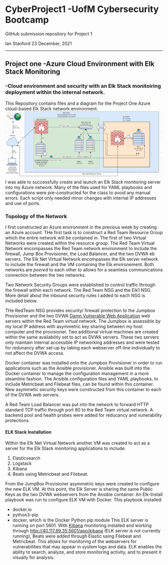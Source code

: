 # CyberProject1 -UofM Cybersecurity Bootcamp
GitHub submission repository for Project 1

Ian Stanford 23 December, 2021

---
## Project one -Azure Cloud Environment with Elk Stack Monitoring
### -Cloud environment and security with an Elk Stack monitoiring deployment within the internal network. 
This Repository contains files and a diagram for the Project One Azure cloud-based Elk Stack network environment.![ProjectOneDiagram.png](https://github.com/IanJStan/CyberProject1/blob/main/Diagrams/ProjectOneDiagram.png)
I was able to successfully create and launch an Elk Stack monitoring server into my Azure network. Many of the files used for YAML playbooks and configurations were pre-constructed for the class to avoid any manual errors. Each script only needed minor changes with internal IP addresses and use of ports. 

### Topology of the Network
I first constructed an Azure environment in the previous week by creating an Azure account. THe first task is to construct a Red Team Resource Group which the entire network will be contained in. The first of two Virtual Networks were created within the resource group. The Red Team Virtual Network encompasses the Red Team network environment to include the firewall, Jump Box Provisioner, the Load Balancer, and the two DVWA eb servers. The Elk Net Virtual Network encompasses the Elk server network to include the firewall and the VM containing the Elk environement. Both networks are *peered* to each other to allows for a seamless communications connection between the two networks. 

Two Network Security Groups were established to control traffic through the firewall within each network. The Red Team NSG and the Elk1 NSG. More detail about the inbound security rules I added to each NSG is included below. 

THe RedTeam NSG provides security/ firewall protection to the Jumpbox Provisioner and the two DVWA [Damn Vulnerable Web Application](https://dvwa.co.uk/) web servers within the Red Team virtual network. The Jumpbox is assessible by my local IP address with asymmetric key sharing between my host computer and the provisioner. Two additional virtual machines are created within the same availability set to act as DVWA servers. These two servers only maintain internal accessible IP networking addresses and were tested for redunancy after set-up by taking each webserver off-line individually to not affect the DVWA access. 

Docker container was installed onto the Jumpbox Provisioner in order to run applications such as the Ansible provisioner. Ansible was built into the Docker container to manage the configuration management in a more steamline fashion. The Ansible configuration files and YAML playbooks, to include Metricbeat and Filebeat files, can be found within this container. New asymmetic security keys were constructed from this container to each of the DVWA web servers. 

A Red Team Load Balancer was put into the network to forward HTTP standard TCP traffic through port 80 to the Red Team virtual network. A backend pool and health probes were added for reducancy and vunerability protections. 

#### ELK Stack Installation
Within the Elk Net Virtual Network another VM was created to act as a server for the Elk Stack monitoring applications to include:
1. Elasticsearch
2. Logstack
3. Kibana
4. Beats using Metricbeat and Filebeat.

From the JumpBox Provisioner asymmetric keys were created to configure the new ELK VM. At this point, the Elk Server is sharing the same Public Keys as the two DVWA webservers from the Ansible container. An Elk-Install playbook was run to configure ELK VM with Docker. This playbook installed:
* docker.io
* python3-pip
* docker, which is the Docker Python pip module
This ELK server is running on port 5601. With [Kibana](https://elestic.com/kibana/kibana-dashboard/) monitoring installed and working through http://40.117.89.35:5601/app/kibana (ELK server is not currently running), Beats were added through Elastic using Filebeat and Metricbeat. This allows for monitoring of the webservers for vulnerabilities that may appear in system logs and data. ELK enables the ability to search, analyze, and store monitoring activity, and to present it visually for analysis. 
